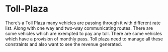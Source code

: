 # Toll-Plaza
<p>There’s a Toll Plaza many vehicles are passing through it with different rate list. Along with one way and two-way communicating routes. There are some vehicles which are exempted to pay any toll. There are some vehicles which have a provision of monthly pass. Toll plaza need to manage all these constraints and also want to see the revenue generated.</p>
